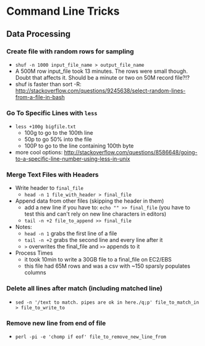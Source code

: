 Command Line Tricks
===================

Data Processing
---------------

### Create file with random rows for sampling
- `shuf -n 1000 input_file_name > output_file_name`
- A 500M row input_file took 13 minutes. The rows were small though. Doubt that affects it. Should be a minute or two on 50M record file?!?
- shuf is faster than sort -R: http://stackoverflow.com/questions/9245638/select-random-lines-from-a-file-in-bash

### Go To Specific Lines with `less`
- `less +100g bigfile.txt`
  - 100g to go to the 100th line
  - 50p to go 50% into the file
  - 100P to go to the line containing 100th byte
- more cool options: http://stackoverflow.com/questions/8586648/going-to-a-specific-line-number-using-less-in-unix

### Merge Text Files with Headers
- Write header to `final_file`
  - `head -n 1 file_with_header > final_file`
- Append data from other files (skipping the header in them)
  - add a new line if you have to: `echo "" >> final_file` (you have to test this and can't rely on new line characters in editors)
  - `tail -n +2 file_to_append >> final_file`
- Notes:
  - `head -n 1` grabs the first line of a file
  - `tail -n +2` grabs the second line and every line after it
  - `>` overwrites the final_file and `>>` appends to it
- Process Times
  - it took 10min to write a 30GB file to a final_file on EC2/EBS
  - this file had 65M rows and was a csv with ~150 sparsly populates columns

### Delete all lines after match (including matched line)
- `sed -n '/text to match. pipes are ok in here./q;p' file_to_match_in > file_to_write_to`

### Remove new line from end of file
- `perl -pi -e 'chomp if eof' file_to_remove_new_line_from`
